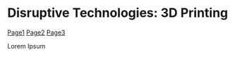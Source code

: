 <html>
  <body>
<h1>Disruptive Technologies: 3D Printing</h1>
    <a href="page1.html">Page1</a>
    <a href="page2.html">Page2</a>
    <a href="page3.html">Page3</a>
    <p>Lorem Ipsum</p>  
</body>
  
</html>
